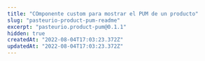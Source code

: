 ```yaml
---
title: "COmponente custom para mostrar el PUM de un producto"
slug: "pasteurio-product-pum-readme"
excerpt: "pasteurio.product-pum@0.1.1"
hidden: true
createdAt: "2022-08-04T17:03:23.372Z"
updatedAt: "2022-08-04T17:03:23.372Z"
---
```

